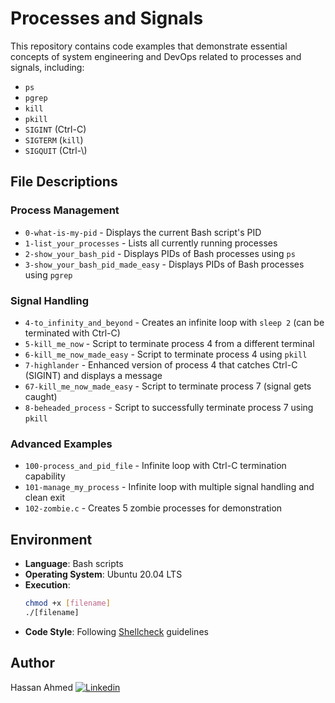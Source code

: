 # Processes and Signals

This repository contains code examples that demonstrate essential concepts of system engineering and DevOps related to processes and signals, including:
- `ps`
- `pgrep`
- `kill`
- `pkill`
- `SIGINT` (Ctrl-C)
- `SIGTERM` (`kill`)
- `SIGQUIT` (Ctrl-\\)

## File Descriptions

### Process Management
* `0-what-is-my-pid` - Displays the current Bash script's PID
* `1-list_your_processes` - Lists all currently running processes
* `2-show_your_bash_pid` - Displays PIDs of Bash processes using `ps`
* `3-show_your_bash_pid_made_easy` - Displays PIDs of Bash processes using `pgrep`

### Signal Handling
* `4-to_infinity_and_beyond` - Creates an infinite loop with `sleep 2` (can be terminated with Ctrl-C)
* `5-kill_me_now` - Script to terminate process 4 from a different terminal
* `6-kill_me_now_made_easy` - Script to terminate process 4 using `pkill`
* `7-highlander` - Enhanced version of process 4 that catches Ctrl-C (SIGINT) and displays a message
* `67-kill_me_now_made_easy` - Script to terminate process 7 (signal gets caught)
* `8-beheaded_process` - Script to successfully terminate process 7 using `pkill`

### Advanced Examples
* `100-process_and_pid_file` - Infinite loop with Ctrl-C termination capability
* `101-manage_my_process` - Infinite loop with multiple signal handling and clean exit
* `102-zombie.c` - Creates 5 zombie processes for demonstration

## Environment

- **Language**: Bash scripts
- **Operating System**: Ubuntu 20.04 LTS
- **Execution**:
  ```bash
  chmod +x [filename]
  ./[filename]
  ```
- **Code Style**: Following [Shellcheck](https://github.com/koalaman/shellcheck) guidelines

## Author

Hassan Ahmed [![Linkedin](https://image.similarpng.com/very-thumbnail/2020/07/Linkedin-logo-on-transparent-Background-PNG-.png)](https://www.linkedin.com/in/hassan-ahmed-77578b206/)
